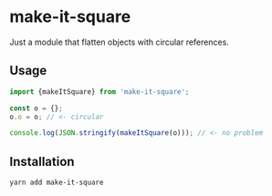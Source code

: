 # make-it-square

Just a module that flatten objects with circular references.

## Usage

```javascript
import {makeItSquare} from 'make-it-square';

const o = {};
o.o = o; // <- circular

console.log(JSON.stringify(makeItSquare(o))); // <- no problem
```

## Installation

```bash
yarn add make-it-square
```
